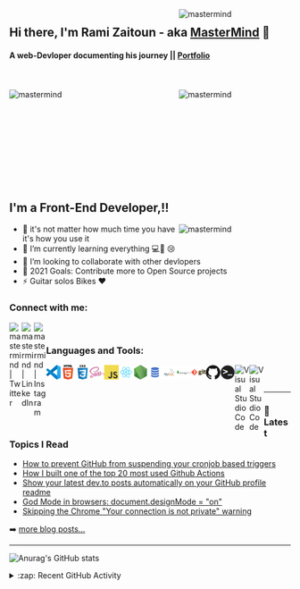<img align="right" alt="mastermind" width="200px" src="https://c.tenor.com/rR90LoR-KUIAAAAj/codemodeon-code.gif" />

## Hi there, I'm Rami Zaitoun - aka [MasterMind](https://mastermind6666.github.io/Rami_Zaitoun/) 👋

#### A web-Devloper documenting his journey  || [Portfolio](https://ramizaitoun-portfolio.netlify.app)



<br/>
<br/>

<img align="right" alt="mastermind" width="200px" src="https://c.tenor.com/7E7BUWA1KxwAAAAj/gobo-webee.gif" />
<img align="left" alt="mastermind" width="200px" src="https://c.tenor.com/_DOBjnGspYAAAAAM/code-coding.gif" />
<br/>
<br/>
<br/>
<br/>
<br/>
<br/>
<br/>
<br/>
<br/>
<br/>






## I'm a Front-End Developer,!!

<img align="right" alt="mastermind" width="200px" src="https://c.tenor.com/NCRHhqkXrJYAAAAj/programmers-go-internet.gif" />



- 🔭 it's not matter how much time you have it's how you use it
- 🌱 I’m currently learning everything 💻🤣 😢
- 👯 I’m looking to collaborate with other devlopers
- 🥅 2021 Goals: Contribute more to Open Source projects
- ⚡ Guitar solos Bikes ♥ 

### Connect with me:

[<img align="left" alt="mastermind | Twitter" width="22px" src="https://cdn.jsdelivr.net/npm/simple-icons@v3/icons/twitter.svg" />][twitter]
[<img align="left" alt="mastermind | LinkedIn" width="22px" src="https://cdn.jsdelivr.net/npm/simple-icons@v3/icons/linkedin.svg" />][linkedin]
[<img align="left" alt="mastermind | Instagram" width="22px" src="https://cdn.jsdelivr.net/npm/simple-icons@v3/icons/instagram.svg" />][instagram]

<br />

### Languages and Tools:

[<img align="left" alt="Visual Studio Code" width="26px" src="https://raw.githubusercontent.com/github/explore/80688e429a7d4ef2fca1e82350fe8e3517d3494d/topics/visual-studio-code/visual-studio-code.png" />][Vscode]
[<img align="left" alt="HTML5" width="26px" src="https://raw.githubusercontent.com/github/explore/80688e429a7d4ef2fca1e82350fe8e3517d3494d/topics/html/html.png" />][Html]
[<img align="left" alt="CSS3" width="26px" src="https://raw.githubusercontent.com/github/explore/80688e429a7d4ef2fca1e82350fe8e3517d3494d/topics/css/css.png" />][Css]
[<img align="left" alt="Sass" width="26px" src="https://raw.githubusercontent.com/github/explore/80688e429a7d4ef2fca1e82350fe8e3517d3494d/topics/sass/sass.png" />][Sass]
[<img align="left" alt="JavaScript" width="26px" src="https://raw.githubusercontent.com/github/explore/80688e429a7d4ef2fca1e82350fe8e3517d3494d/topics/javascript/javascript.png" />][Javascript]
[<img align="left" alt="React" width="26px" src="https://raw.githubusercontent.com/github/explore/80688e429a7d4ef2fca1e82350fe8e3517d3494d/topics/react/react.png" />][React]
[<img align="left" alt="Node.js" width="26px" src="https://raw.githubusercontent.com/github/explore/80688e429a7d4ef2fca1e82350fe8e3517d3494d/topics/nodejs/nodejs.png" />][Node]
[<img align="left" alt="SQL" width="26px" src="https://raw.githubusercontent.com/github/explore/80688e429a7d4ef2fca1e82350fe8e3517d3494d/topics/sql/sql.png" />][Sql]
[<img align="left" alt="MySQL" width="26px" src="https://raw.githubusercontent.com/github/explore/80688e429a7d4ef2fca1e82350fe8e3517d3494d/topics/mysql/mysql.png" />][mysql]
[<img align="left" alt="MongoDB" width="26px" src="https://raw.githubusercontent.com/github/explore/80688e429a7d4ef2fca1e82350fe8e3517d3494d/topics/mongodb/mongodb.png" />][Mongo]
[<img align="left" alt="Git" width="26px" src="https://raw.githubusercontent.com/github/explore/80688e429a7d4ef2fca1e82350fe8e3517d3494d/topics/git/git.png" />][Git]
[<img align="left" alt="GitHub" width="26px" src="https://raw.githubusercontent.com/github/explore/78df643247d429f6cc873026c0622819ad797942/topics/github/github.png" />][GitHub]
[<img align="left" alt="Terminal" width="26px" src="https://raw.githubusercontent.com/github/explore/80688e429a7d4ef2fca1e82350fe8e3517d3494d/topics/terminal/terminal.png" />][terminal]
[<img align="left" alt="Visual Studio Code" width="26px" src="https://www.hbmacit.com/wp-content/uploads/2020/09/python_logo.png" />][Python]
[<img align="left" alt="Visual Studio Code" width="26px" src="https://splendornet.com/wp-content/uploads/2019/01/django.png" />][Django]

<br />
<br />

---


### 📕 Latest Topics I Read

<!-- BLOG-POST-LIST:START -->
- [How to prevent GitHub from suspending your cronjob based triggers](https://dev.to/gautamkrishnar/how-to-prevent-github-from-suspending-your-cronjob-based-triggers-knf)
- [How I built one of the top 20 most used Github Actions](https://www.gautamkrishnar.com/how-i-built-one-of-the-top-20-most-used-github-actions/)
- [Show your latest dev.to posts automatically on your GitHub profile readme](https://dev.to/gautamkrishnar/show-your-latest-dev-to-posts-automatically-in-your-github-profile-readme-3nk8)
- [God Mode in browsers: document.designMode = "on"](https://dev.to/gautamkrishnar/god-mode-in-browsers-document-designmode-on-2pmo)
- [Skipping the Chrome "Your connection is not private" warning](https://dev.to/gautamkrishnar/quickbits-1-skipping-the-chrome-your-connection-is-not-private-warning-4kp1)
<!-- BLOG-POST-LIST:END -->

➡️ [more blog posts...](https://github.com/MasteRminD6666/reading-notes)

---
![Anurag's GitHub stats](https://github-readme-stats.vercel.app/api?username=MasteRminD6666&show_icons=true&theme=radical)








<details>
  <summary>:zap: Recent GitHub Activity</summary>
  
<!--START_SECTION:activity-->
1. ❌ Closed PR [#11](https://github.com/Coders-911/Fitness-Guide/pull/36) in [Coders-911/Fitness-Guide](https://github.com/Coders-911/Fitness-Guide)
2. 🎉 Merged PR [#10](https://github.com/Coders-911/Fitness-Guide/pull/42) in [Coders-911/Fitness-Guide](https://github.com/Coders-911/Fitness-Guide)
<!--END_SECTION:activity-->

</details>







[website]: https://mastermind6666.github.io/Rami_Zaitoun/
[twitter]: https://twitter.com/MastRmin
[instagram]: https://www.instagram.com/ramizaitoun/
[linkedin]: https://www.linkedin.com/in/rami-zaitoun-7a127198/
[webdevplaylist]: Google
[Vscode]: https://code.visualstudio.com
[Html]: https://en.wikipedia.org/wiki/HTML
[Css]: https://en.wikipedia.org/wiki/CSS
[Sass]: https://en.wikipedia.org/wiki/SASS
[Sql]: https://en.wikipedia.org/wiki/SQL
[Javascript]: https://www.javascript.com
[React]: https://reactjs.org
[jsplaylist]: https://www.youtube.com/playlist?list=PLkwxH9e_vrALRJKu7wfXby3MKeflhTu6B
[cssplaylist]: https://www.youtube.com/playlist?list=PLkwxH9e_vrALSdvZuEh6gqQdmDoDIoqz4
[reactplaylist]: https://www.youtube.com/playlist?list=PLkwxH9e_vrAK4TdffpxKY3QGyHCpxFcQ0
[Node]: https://nodejs.org/en/
[mysql]: https://www.mysql.com
[Python]: https://www.python.org
[Mongo]: https://www.mongodb.com
[Django]: https://www.djangoproject.com
[Git]: https://git-scm.com
[GitHub]: https://git-scm.com
[terminal]: https://www.microsoft.com/en-us/p/windows-terminal/9n0dx20hk701?activetab=pivot:overviewtab
